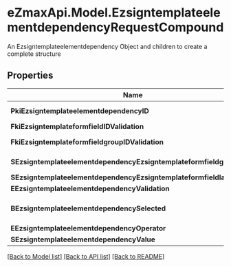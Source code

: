 # eZmaxApi.Model.EzsigntemplateelementdependencyRequestCompound
An Ezsigntemplateelementdependency Object and children to create a complete structure

## Properties

Name | Type | Description | Notes
------------ | ------------- | ------------- | -------------
**PkiEzsigntemplateelementdependencyID** | **int** | The unique ID of the Ezsigntemplateelementdependency | [optional] 
**FkiEzsigntemplateformfieldIDValidation** | **int** | The unique ID of the Ezsigntemplateformfield | [optional] 
**FkiEzsigntemplateformfieldgroupIDValidation** | **int** | The unique ID of the Ezsigntemplateformfieldgroup | [optional] 
**SEzsigntemplateelementdependencyEzsigntemplateformfieldgrouplabel** | **string** | The Label for the Ezsigntemplateformfieldgroup | [optional] 
**SEzsigntemplateelementdependencyEzsigntemplateformfieldlabel** | **string** | The Label for the Ezsigntemplateformfield | [optional] 
**EEzsigntemplateelementdependencyValidation** | **FieldEEzsigntemplateelementdependencyValidation** |  | 
**BEzsigntemplateelementdependencySelected** | **bool** | Whether if it&#39;s selected or not when using eEzsigntemplateelementdependencyValidation &#x3D; Selected | [optional] 
**EEzsigntemplateelementdependencyOperator** | **FieldEEzsigntemplateelementdependencyOperator** |  | [optional] 
**SEzsigntemplateelementdependencyValue** | **string** | The value of the Ezsignelementdependency | [optional] 

[[Back to Model list]](../README.md#documentation-for-models) [[Back to API list]](../README.md#documentation-for-api-endpoints) [[Back to README]](../README.md)

